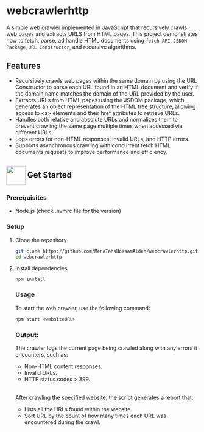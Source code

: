 # webcrawlerhttp
A simple web crawler implemented in JavaScript that recursively crawls web pages and extracts URLS from HTML pages. This project demonstrates how to fetch, parse, ad handle HTML documents using `fetch API`, `JSDOM Package`, `URL Constructor`, and recursive algorithms.

## Features
- Recursively crawls web pages within the same domain by using the URL Constructor to parse each URL found in an HTML document and verify if the domain name matches the domain of the URL provided by the user.
- Extracts URLs from HTML pages using the JSDOM package, which generates an object representation of the HTML tree structure, allowing access to \<a> elements and their href attributes to retrieve URLs.
- Handles both relative and absolute URLs and normalizes them to prevent crawling the same page multiple times when accessed via different URLs.
- Logs errors for non-HTML responses, invalid URLs, and HTTP errors.
- Supports asynchronous crawling with concurrent fetch HTML documents requests to improve performance and efficiency.

## <img  align= center width=50px height=50px src="https://c.tenor.com/HgX89Yku5V4AAAAi/to-the-moon.gif"> Get Started <a id = "started"></a>

### Prerequisites
 - Node.js (check .nvmrc file for the version)

### Setup
<ol>
<li>Clone the repository

<br>

```bash
git clone https://github.com/MenaTahaHossamAlden/webcrawlerhttp.git
cd webcrawlerhttp
```
</li>
<li>Install dependencies

<br>

```
npm install
```

</li>

### Usage
To start the web crawler, use the following command:
````bash
npm start <websiteURL>
````

### Output:
The crawler logs the current page being crawled along with any errors it encounters, such as:

 - Non-HTML content responses.
 - Invalid URLs.
 - HTTP status codes > 399.

<br>

After crawling the specified website, the script generates a report that:
 - Lists all the URLs found within the website.
 - Sort URL by the count of how many times each URL was encountered during the crawl.